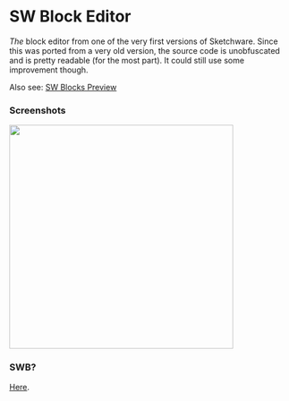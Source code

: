 # SW Block Editor
_The_ block editor from one of the very first versions of Sketchware. Since this was ported from a very old version, the source code is unobfuscated and is pretty readable (for the most part). It could still use some improvement though.

Also see: [SW Blocks Preview](https://github.com/MikeAndrson/SWBlocksPreview)

### Screenshots

<img src="https://github.com/MikeAndrson/SWBlockEditor/assets/45513948/8437f966-cf9d-4e6e-9ac7-30ba13263396" width="400" />

### SWB?
[Here](SWClone.swb).
